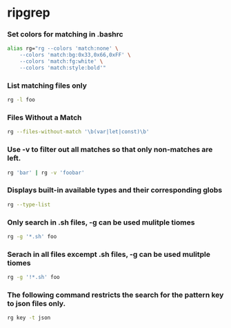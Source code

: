 # ripgrep

### Set colors for matching in .bashrc

```sh
alias rg="rg --colors 'match:none' \
    --colors 'match:bg:0x33,0x66,0xFF' \
    --colors 'match:fg:white' \
    --colors 'match:style:bold'"
```

### List matching files only

```sh
rg -l foo	
```
### Files Without a Match

```sh
rg --files-without-match '\b(var|let|const)\b'
```

### Use -v to filter out all matches so that only non-matches are left.

```sh
rg 'bar' | rg -v 'foobar'
```

### Displays built-in available types and their corresponding globs

```sh
rg --type-list	
```

### Only search in .sh files, -g can be used mulitple tiomes
```sh
rg -g '*.sh' foo	
```
### Serach in all files excempt .sh files, -g can be used mulitple tiomes

```sh
rg -g '!*.sh' foo	
```

### The following command restricts the search for the pattern key to json files only.

```sh
rg key -t json
```